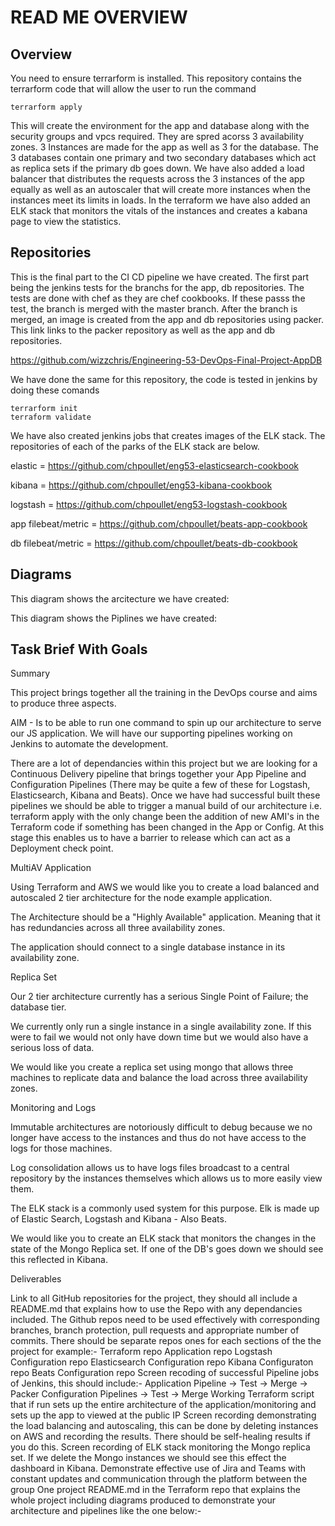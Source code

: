 # READ ME OVERVIEW

## Overview 
You need to ensure terrarform is installed.
This repository contains the terrarform code that will allow the user to run the command

````
terrarform apply
````

This will create the environment for the app and database along with the security groups and vpcs required. They are spred acorss 3 availability zones.
3 Instances are made for the app as well as 3 for the database. The 3 databases contain one primary and two secondary databases which act as replica sets if the primary db goes down.
We have also added a load balancer that distributes the requests across the 3 instances of the app equally as well as an autoscaler that will create more instances when the instances meet its limits in loads.
In the terraform we have also added an ELK stack that monitors the vitals of the instances and creates a kabana page to view the statistics.

## Repositories

This is the final part to the CI CD pipeline we have created. 
The first part being the jenkins tests for the branchs for the app, db repositories. The tests are done with chef as they are chef cookbooks.
If these passs the test, the branch is merged with the master branch.
After the branch is merged, an image is created from the app and db repositories using packer.
This link links to the packer repository as well as the app and db repositories.

https://github.com/wizzchris/Engineering-53-DevOps-Final-Project-AppDB

We have done the same for this repository, the code is tested in jenkins by doing these comands 
````
terrarform init
terraform validate
````
We have also created jenkins jobs that creates images of the ELK stack. The repositories of each of the parks of the ELK stack are below.

elastic = https://github.com/chpoullet/eng53-elasticsearch-cookbook

kibana = https://github.com/chpoullet/eng53-kibana-cookbook

logstash = https://github.com/chpoullet/eng53-logstash-cookbook

app filebeat/metric = https://github.com/chpoullet/beats-app-cookbook

db filebeat/metric = https://github.com/chpoullet/beats-db-cookbook

## Diagrams 

This diagram shows the arcitecture we have created:

This diagram shows the Piplines we have created:



## Task Brief With Goals
Summary

This project brings together all the training in the DevOps course and aims to produce three aspects.


AIM - Is to be able to run one command to spin up our architecture to serve our JS application. We will have our supporting pipelines working on Jenkins to automate the development.


There are a lot of dependancies within this project but we are looking for a Continuous Delivery pipeline that brings together your App Pipeline and Configuration Pipelines (There may be quite a few of these for Logstash, Elasticsearch, Kibana and Beats). Once we have had successful built these pipelines we should be able to trigger a manual build of our architecture i.e. terraform apply with the only change been the addition of new AMI's in the Terraform code if something has been changed in the App or Config. At this stage this enables us to have a barrier to release which can act as a Deployment check point.

MultiAV Application

Using Terraform and AWS we would like you to create a load balanced and autoscaled 2 tier architecture for the node example application.

The Architecture should be a "Highly Available" application. Meaning that it has redundancies across all three availability zones.

The application should connect to a single database instance in its availability zone.

Replica Set

Our 2 tier architecture currently has a serious Single Point of Failure; the database tier.

We currently only run a single instance in a single availability zone. If this were to fail we would not only have down time but we would also have a serious loss of data.

We would like you create a replica set using mongo that allows three machines to replicate data and balance the load across three availability zones.

Monitoring and Logs

Immutable architectures are notoriously difficult to debug because we no longer have access to the instances and thus do not have access to the logs for those machines.

Log consolidation allows us to have logs files broadcast to a central repository by the instances themselves which allows us to more easily view them.

The ELK stack is a commonly used system for this purpose. Elk is made up of Elastic Search, Logstash and Kibana - Also Beats.

We would like you to create an ELK stack that monitors the changes in the state of the Mongo Replica set. If one of the DB's goes down we should see this reflected in Kibana.

Deliverables


	
Link to all GitHub repositories for the project, they should all include a README.md that explains how to use the Repo with any dependancies included. The Github repos need to be used effectively with corresponding branches, branch protection, pull requests and appropriate number of commits. There should be separate repos ones for each sections of the the project for example:-
	Terraform repo
	Application repo
	Logstash Configuration repo
	Elasticsearch Configuration repo
	Kibana Configuraton repo
	Beats Configuration repo
	Screen recoding of successful Pipeline jobs of Jenkins, this should include:-
	Application Pipeline -> Test -> Merge -> Packer
	Configuration Pipelines -> Test -> Merge
	Working Terraform script that if run sets up the entire architecture of the application/monitoring and sets up the app to viewed at the public IP
	Screen recording demonstrating the load balancing and autoscaling, this can be done by deleting instances on AWS and recording the results. There should be self-healing results if you do this.
	Screen recording of ELK stack monitoring the Mongo replica set. If we delete the Mongo instances we should see this effect the dashboard in Kibana.
	Demonstrate effective use of Jira and Teams with constant updates and communication through the platform between the group
	One project README.md in the Terraform repo that explains the whole project including diagrams produced to demonstrate your architecture and pipelines like the one below:-
